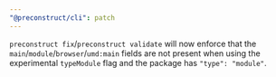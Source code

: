 ```yaml
---
"@preconstruct/cli": patch
---
```


`preconstruct fix`/`preconstruct validate` will now enforce that the `main`/`module`/`browser`/`umd:main` fields are not present when using the experimental `typeModule` flag and the package has `"type": "module"`.
